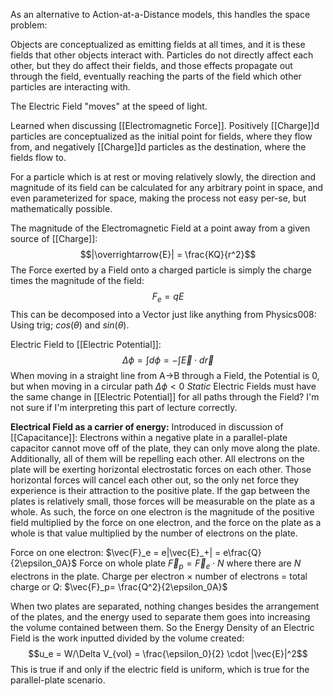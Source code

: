 As an alternative to Action-at-a-Distance models, this handles the space problem:

Objects are conceptualized as emitting fields at all times, and it is these fields that other objects interact with.
Particles do not directly affect each other, but they do affect their fields, and those effects propagate out through the field, eventually reaching the parts of the field which other particles are interacting with.

The Electric Field "moves" at the speed of light.

Learned when discussing [[Electromagnetic Force]].
Positively [[Charge]]d particles are conceptualized as the initial point for fields, where they flow from, and negatively [[Charge]]d particles as the destination, where the fields flow to.

For a particle which is at rest or moving relatively slowly, the direction and magnitude of its field can be calculated for any arbitrary point in space, and even parameterized for space, making the process not easy per-se, but mathematically possible.

The magnitude of the Electromagnetic Field at a point away from a given source of [[Charge]]:$$|\overrightarrow{E}| = \frac{KQ}{r^2}$$
The Force exerted by a Field onto a charged particle is simply the charge times the magnitude of the field: $$F_e = qE$$
This can be decomposed into a Vector just like anything from Physics008: Using trig; $cos(\theta)$ and $sin(\theta)$.

Electric Field to [[Electric Potential]]: $$\Delta \phi = \int d\phi = -\int \vec{E} \cdot d\vec{r}$$
When moving in a straight line from A->B through a Field, the Potential is 0, but when moving in a circular path $\Delta \phi <0$
*Static* Electric Fields must have the same change in [[Electric Potential]] for all paths through the Field? I'm not sure if I'm interpreting this part of lecture correctly.

**Electrical Field as a carrier of energy:** Introduced in discussion of [[Capacitance]]:
Electrons within a negative plate in a parallel-plate capacitor cannot move off of the plate, they can only move along the plate. Additionally, all of them will be repelling each other. All electrons on the plate will be exerting horizontal electrostatic forces on each other.
Those horizontal forces will cancel each other out, so the only net force they experience is their attraction to the positive plate.
If the gap between the plates is relatively small, those forces will be measurable on the plate as a whole. As such, the force on one electron is the magnitude of the positive field multiplied by the force on one electron, and the force on the plate as a whole is that value multiplied by the number of electrons on the plate.

Force on one electron: $\vec{F}_e = e|\vec{E}_+| = e\frac{Q}{2\epsilon_0A}$
Force on whole plate $\vec{F}_p = \vec{F}_e \cdot N$ where there are $N$ electrons in the plate. Charge per electron $\times$ number of electrons $=$ total charge or $Q$: $\vec{F}_p= \frac{Q^2}{2\epsilon_0A}$

When two plates are separated, nothing changes besides the arrangement of the plates, and the energy used to separate them goes into increasing the volume contained between them.
So the Energy Density of an Electric Field is the work inputted divided by the volume created: $$u_e = W/\Delta V_{vol} = \frac{\epsilon_0}{2} \cdot |\vec{E}|^2$$
This is true if and only if the electric field is uniform, which is true for the parallel-plate scenario.
